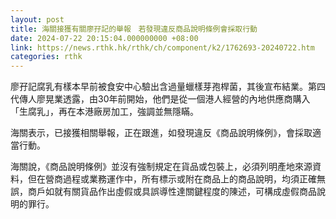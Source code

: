 ```yaml
---
layout: post
title: 海關接獲有關廖孖記的舉報　若發現違反商品說明條例會採取行動
date: 2024-07-22 20:15:04.000000000 +08:00
link: https://news.rthk.hk/rthk/ch/component/k2/1762693-20240722.htm
categories: rthk
---
```


廖孖記腐乳有樣本早前被食安中心驗出含過量蠟樣芽孢桿菌，其後宣布結業。第四代傳人廖晃業透露，由30年前開始，他們是從一個港人經營的內地供應商購入「生腐乳」，再在本港廠房加工，強調並無隱瞞。

海關表示，已接獲相關舉報，正在跟進，如發現違反《商品說明條例》，會採取適當行動。

海關說，《商品說明條例》並沒有強制規定在貨品或包裝上，必須列明產地來源資料，但在營商過程或業務運作中，所有標示或附在商品上的商品說明，均須正確無誤，商戶如就有關貨品作出虛假或具誤導性達關鍵程度的陳述，可構成虛假商品說明的罪行。
